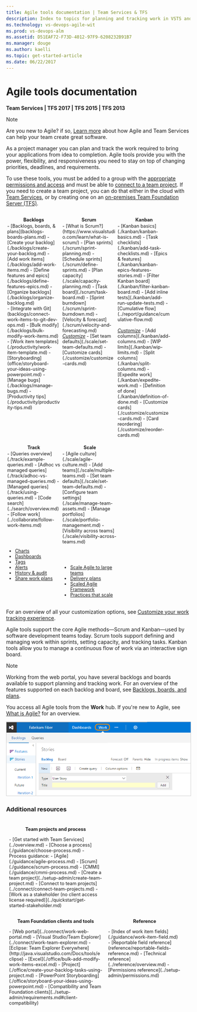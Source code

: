```yaml
---
title: Agile tools documentation | Team Services & TFS
description: Index to topics for planning and tracking work in VSTS and and Team Foundation Server (TFS)  
ms.technology: vs-devops-agile-wit
ms.prod: vs-devops-alm
ms.assetid: D51EAF72-F73D-4012-97F9-6208232B91B7
ms.manager: douge
ms.author: kaelli
ms.topic: get-started-article 
ms.date: 06/22/2017
---
```


# Agile tools documentation 


<b>Team Services | TFS 2017 | TFS 2015 | TFS 2013</b> 

> [!NOTE]  
> Are you new to Agile? if so, [Learn more](https://www.visualstudio.com/agile) about how Agile and Team Services can help your team create great software.

As a project manager you can plan and track the work required to bring your applications from idea to completion. Agile tools provide you with the power, flexibility, and responsiveness you need to stay on top of changing priorities, deadlines, and requirements. 

To use these tools, you must be added to a group with the [appropriate permissions and access](how-to/set-permissions-access-work-tracking.md) and must be able to [connect to a team project](../connect/connect-team-projects.md). If you need to create a team project, you can do that either in the cloud with 
[Team Services](../setup-admin/team-services/connect-to-visual-studio-team-services.md), 
or by creating one on an [on-premises Team Foundation Server (TFS)](../setup-admin/tfs/install/get-started.md). 


<div style="float:left;width:145px;margin:3px;font-size:90%">
<p style="font-weight:bold;margin-bottom:2px;text-align:center;">Backlogs</p>
- [Backlogs, boards, & plans](backlogs-boards-plans.md)  
- [Create your backlog](./backlogs/create-your-backlog.md)   
- [Add work items](./backlogs/add-work-items.md)    
- [Define features and epics](./backlogs/define-features-epics.md)   
- [Organize backlogs](./backlogs/organize-backlog.md)  
<br/>
- [Integrate with Git](backlogs/connect-work-items-to-git-dev-ops.md)    
- [Bulk modify](./backlogs/bulk-modify-work-items.md)  
- [Work item templates](./productivity/work-item-template.md)  
- [Storyboarding](office/storyboard-your-ideas-using-powerpoint.md)  
- [Manage bugs](./backlogs/manage-bugs.md)  
- [Productivity tips](./productivity/productivity-tips.md)  

</div>
<div style="float:left;width:145px;margin:3px;font-size:90%">
<p style="font-weight:bold;margin-bottom:2px;text-align:center;">Scrum</p>
- [What is Scrum?](https://www.visualstudio.com/learn/what-is-scrum/)  
- [Plan sprints](./scrum/sprint-planning.md)   
- [Schedule sprints](./scrum/define-sprints.md)  
- [Plan capacity](./scale/capacity-planning.md)  
- [Task board](./scrum/task-board.md)  
- [Sprint burndown](./scrum/sprint-burndown.md)  
- [Velocity & forecast](./scrum/velocity-and-forecasting.md)  
<br/>
<i><u>Customize</u></i>   
- [Set team defaults](./scale/set-team-defaults.md)  
- [Customize cards](./customize/customize-cards.md)  

</div>
<div style="float:left;width:145px;margin:3px;font-size:90%">
<p style="font-weight:bold;margin-bottom:2px;text-align:center;">Kanban</p>
- [Kanban basics](./kanban/kanban-basics.md)  
- [Task checklists](./kanban/add-task-checklists.md)  
- [Epics & features](./kanban/kanban-epics-features-stories.md)  
- [Filter Kanban board](./kanban/filter-kanban-board.md)  
- [Add inline tests](./kanban/add-run-update-tests.md)  
- [Cumulative flow](../report/guidance/cumulative-flow.md)  
<br/><br/>
<i><u>Customize</u></i>   
- [Add columns](./kanban/add-columns.md)  
- [WIP limits](./kanban/wip-limits.md)  
- [Split columns](./kanban/split-columns.md)  
- [Expedite work](./kanban/expedite-work.md)  
- [Definition of done](./kanban/definition-of-done.md)  
- [Customize cards](./customize/customize-cards.md)  
- [Card reordering](./customize/reorder-cards.md)  

</div>
<div style="float:left;width:145px;margin:3px;font-size:90%">
<p style="font-weight:bold;margin-bottom:2px;text-align:center;">Track</p>
- [Queries overview](./track/example-queries.md)  
- [Adhoc vs managed queries](./track/adhoc-vs-managed-queries.md)  
- [Managed queries](./track/using-queries.md)  
- [Code search](../search/overview.md)  
- [Follow work](../collaborate/follow-work-items.md)  

<br/><br/> 
- [Charts](../Report/charts.md)  
- [Dashboards](../Report/dashboards.md)  
- [Tags](./track/add-tags-to-work-items.md)  
- [Alerts](./track/alerts-and-notifications.md)  
- [History & audit](./track/history-and-auditing.md)  
- [Share work plans](track/share-plans.md)  


</div>
<div style="float:left;width:150px;margin:3px;font-size:90%">
<p style="font-weight:bold;margin-bottom:2px;text-align:center;">Scale</p>
- [Agile culture](./scale/agile-culture.md)  
- [Add teams](./scale/multiple-teams.md)  
- [Set team defaults](./scale/set-team-defaults.md)  
- [Configure team settings](./scale/manage-team-assets.md)  
- [Manage portfolios](./scale/portfolio-management.md)  
- [Visibility across teams](./scale/visibility-across-teams.md)  

<br/><br/> 

- [Scale Agile to large teams](https://www.visualstudio.com/learn/scale-agile-large-teams/)  
- [Delivery plans](./scale/review-team-plans.md)    
- [Scaled Agile Framework](./scale/scaled-agile-framework.md)   
- [Practices that scale](./scale/practices-that-scale.md)   

</div>

<div style="clear:left;font-size:100%">
</div>

For an overview of all your customization options, see [Customize your work tracking experience](./customize/customize-work.md). 
 

Agile tools support the core Agile methods&mdash;Scrum and Kanban&mdash;used by software development teams today. Scrum tools support defining and managing work within sprints, setting capacity, and tracking tasks. Kanban tools allow you to manage a continuous flow of work via an interactive sign board.  

>[!NOTE]
>Working from the web portal, you have several backlogs and boards available to support planning and tracking work. For an overview of the features supported on each backlog and board, see [Backlogs, boards, and plans](backlogs-boards-plans.md). 

You access all Agile tools from the **Work** hub. If you're new to Agile, see [What is Agile?](https://www.visualstudio.com/learn/what-is-agile/) for an overview.

<img src="_img/plan-intro.png" alt="Work hub, product backlog page" style="border: 1px solid #CCCCCC;" />  

  
### Additional resources 

<div style="float:left;width:255px;margin:8px;font-size:90%">
<p style="font-weight:bold;padding-bottom:0px;text-align:center;">Team projects and process</p> 
- [Get started with Team Services](../overview.md)   
- [Choose a process](./guidance/choose-process.md)   
- Process guidance:  
	- [Agile](./guidance/agile-process.md)  
	- [Scrum](./guidance/scrum-process.md)  
	- [CMMI](./guidance/cmmi-process.md)  
- [Create a team project](../setup-admin/create-team-project.md)   
- [Connect to team projects](../connect/connect-team-projects.md)   
- [Work as a stakeholder (no client access license required)](../quickstart/get-started-stakeholder.md)      
</div>

<div style="float:left;width:255px;margin:8px;font-size:90%">
<p style="font-weight:bold;padding-bottom:0px;text-align:center;">Team Foundation clients and tools</p>
- [Web portal](../connect/work-web-portal.md)   
- [Visual Studio/Team Explorer](../connect/work-team-explorer.md)     
- [Eclipse: Team Explorer Everywhere](http://java.visualstudio.com/Docs/tools/eclipse)    
- [Excel](./office/bulk-add-modify-work-items-excel.md)   
- [Project](./office/create-your-backlog-tasks-using-project.md)   
- [PowerPoint Storyboarding](./office/storyboard-your-ideas-using-powerpoint.md)    
- [Compatibility and Team Foundation clients](../setup-admin/requirements.md#client-compatibility)   
   
</div>

<div style="float:left;width:200px;margin:8px;font-size:90%">
<p style="font-weight:bold;padding-bottom:0px;text-align:center;">Reference</p>
- [Index of work item fields](./guidance/work-item-field.md)   
- [Reportable field reference](reference/reportable-fields-reference.md)   
- [Technical reference](../reference/overview.md)   
- [Permissions reference](../setup-admin/permissions.md)     
</div>

<div style="clear:left;font-size:100%">
</div>